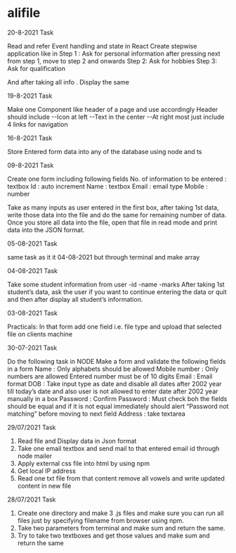 # alifile

20-8-2021 Task

Read and refer Event handling and state in React
Create stepwise application like in
Step 1 : Ask for personal information
after pressing next from step 1, move to step 2 and onwards
Step 2: Ask for hobbies
Step 3: Ask for qualification

And after taking all info . Display the same

19-8-2021 Task

Make one Component like header of a page and use accordingly
Header should include
--Icon at left
--Text in the center
--At right most just include 4 links for navigation

16-8-2021 Task

Store Entered form data into any of the database using node and ts

09-8-2021 Task

Create one form including following fields
No. of information to be entered : textbox
Id : auto increment
Name : textbox
Email : email type
Mobile : number

Take as many inputs as user entered in the first box, after taking 1st data, write those data into the file and do the same for remaining number of data. Once you store all data into the file, open that file in read mode and print data into the JSON format.

05-08-2021 Task

same task as it it 04-08-2021 but through terminal and make array

04-08-2021 Task

Take some student information from user -id -name -marks After taking 1st student’s data, ask the user if you want to continue entering the data or quit and then after display all student’s information.

03-08-2021 Task

Practicals:
In that form add one field i.e. file type and upload that selected file on clients machine

30-07-2021 Task

Do the following task in NODE Make a form and validate the following fields in a form Name : Only alphabets should be allowed Mobile number : Only numbers are allowed Entered number must be of 10 digits Email : Email format DOB : Take input type as date and disable all dates after 2002 year till today’s date and also user is not allowed to enter date after 2002 year manually in a box Password : Confirm Password : Must check boh the fields should be equal and if it is not equal immediately should alert “Password not matching” before moving to next field Address : take textarea

29/07/2021 Task
1) Read file and Display data in Json format
2) Take one email textbox and send mail to that entered email id through node mailer
3) Apply external css file into html by using npm
4) Get local IP address
5) Read one txt file from that content remove all vowels and write updated content in new file

28/07/2021 Task
1) Create one directory and make 3 .js files and make sure you can run all files just by specifying filename from browser using npm.
2) Take two parameters from terminal and make sum and return the same.
3) Try to take two textboxes and get those values and make sum and return the same



